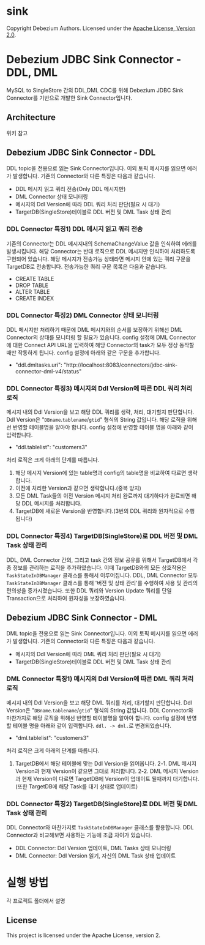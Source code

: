 # sink

Copyright Debezium Authors.
Licensed under the [Apache License, Version 2.0](http://www.apache.org/licenses/LICENSE-2.0).

# Debezium JDBC Sink Connector - DDL, DML

MySQL to SingleStore 간의 DDL,DML CDC를 위해 Debezium JDBC Sink Connector를 기반으로 개발한 Sink Connector입니다. 

## Architecture

위키 참고

## Debezium JDBC Sink Connector - DDL

DDL topic을 전용으로 읽는 Sink Connector입니다. 이외 토픽 메시지를 읽으면 에러가 발생합니다. 기존의 Connector와 다른 특징은 다음과 같습니다.

* DDL 메시지 읽고 쿼리 전송(Only DDL 메시지만)
* DML Connector 상태 모니터링
* 메시지의 Ddl Version에 따라 DDL 쿼리 처리 판단(필요 시 대기)
* TargetDB(SingleStore)테이블로 DDL 버전 및 DML Task 상태 관리

### DDL Connector 특징1) DDL 메시지 읽고 쿼리 전송
기존의 Connector는 DDL 메시지내의 SchemaChangeValue 값을 인식하여 에러를 발생시킵니다. 해당 Connector는 반대 로직으로 DDL 메시지만 인식하여 처리하도록 구현되어 있습니다. 
해당 메시지가 전송가능 상태라면 메시지 안에 있는 쿼리 구문을 TargetDB로 전송합니다. 전송가능한 쿼리 구문 목록은 다음과 같습니다.

* CREATE TABLE
* DROP TABLE
* ALTER TABLE
* CREATE INDEX

### DDL Connector 특징2) DML Connector 상태 모니터링
DDL 메시지만 처리하기 때문에 DML 메시지와의 순서를 보장하기 위해선 DML Connector의 상태를 모니터링 할 필요가 있습니다. config 설정에 DML Connector에 대한 Connect API URL을 입력하여 해당 Connector의 task가 모두 정상 동작할 때만 작동하게 됩니다.
config 설정에 아래와 같은 구문을 추가합니다.

* "ddl.dmltasks.uri": "http://localhost:8083/connectors/jdbc-sink-connector-dml-v4/status"

### DDL Connector 특징3) 메시지의 Ddl Version에 따른 DDL 쿼리 처리 로직
메시지 내의 Ddl Version을 보고 해당 DDL 쿼리를 생략, 처리, 대기할지 판단합니다. Ddl Version은 "`DBname`.`tablename`/`gtid`" 형식의 String 값입니다. 
해당 로직을 위해선 반영할 테이블명을 알아야 합니다. config 설정에 반영할 테이블 명을 아래와 같이 입력합니다. 

* "ddl.tablelist": "customers3"

처리 로직은 크게 아래의 단계를 따릅니다. 

1. 해당 메시지 Version에 있는 table명과 config의 table명을 비교하여 다르면 생략합니다.
2. 이전에 처리한 Version과 같으면 생략합니다.(중복 방지)
3. 모든 DML Task들의 이전 Version 메시지 처리 완료까지 대기하다가 완료되면 해당 DDL 메시지를 처리합니다.
4. TargetDB에 새로운 Version을 반영합니다.(3번의 DDL 쿼리와 원자적으로 수행됩니다)

### DDL Connector 특징4) TargetDB(SingleStore)로 DDL 버전 및 DML Task 상태 관리
DDL, DML Connector 간의, 그리고 task 간의 정보 공유를 위해서 TargetDB에서 각종 정보를 관리하는 로직을 추가하였습니다. 이때 TargetDB와의 모든 상호작용은 `TaskStateInDBManager` 클래스를 통해서 이루어집니다.
DDL, DML Connector 모두 `TaskStateInDBManager` 클래스를 통해 '버전 및 상태 관리'를 수행하여 사용 및 관리의 편의성을 증가시켰습니다.
또한 DDL 쿼리와 Version Update 쿼리를 단일 Transaction으로 처리하여 원자성을 보장하였습니다. 
   

## Debezium JDBC Sink Connector - DML

DML topic을 전용으로 읽는 Sink Connector입니다. 이외 토픽 메시지를 읽으면 에러가 발생합니다. 기존의 Connector와 다른 특징은 다음과 같습니다. 

* 메시지의 Ddl Version에 따라 DML 쿼리 처리 판단(필요 시 대기)
* TargetDB(SingleStore)테이블로 DDL 버전 및 DML Task 상태 관리

### DML Connector 특징1) 메시지의 Ddl Version에 따른 DML 쿼리 처리 로직
메시지 내의 Ddl Version을 보고 해당 DML 쿼리를 처리, 대기할지 판단합니다. Ddl Version은 "`DBname`.`tablename`/`gtid`" 형식의 String 값입니다. 
DDL Connector와 마찬가지로 해당 로직을 위해선 반영할 테이블명을 알아야 합니다. config 설정에 반영할 테이블 명을 아래와 같이 입력합니다. `ddl. -> dml.`로 변경되었습니다.  

* "dml.tablelist": "customers3"

처리 로직은 크게 아래의 단계를 따릅니다. 

1. TargetDB에서 해당 테이블에 맞는 Ddl Version을 읽어옵니다. 
2-1. DML 메시지 Version과 현재 Version이 같으면 그대로 처리합니다.
2-2. DML 메시지 Version과 현재 Version이 다르면 TargetDB에 Version이 업데이트 될때까지 대기합니다.(또한 TargetDB에 해당 Task를 대기 상태로 업데이트) 

### DDL Connector 특징2) TargetDB(SingleStore)로 DDL 버전 및 DML Task 상태 관리
DDL Connector와 마찬가지로 `TaskStateInDBManager` 클래스를 활용합니다. DDL Connector과 비교해보면 사용하는 기능에 조금 차이가 있습니다. 
* DDL Connector: Ddl Version 업데이트, DML Tasks 상태 모니터링
* DML Connector: Ddl Version 읽기, 자신의 DML Task 상태 업데이트

# 실행 방법
각 프로젝트 폴더에서 설명

## License

This project is licensed under the Apache License, version 2.
